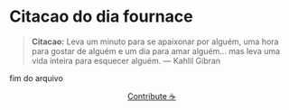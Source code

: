 # Citacao do dia fournace

> **Citacao:** Leva um minuto para se apaixonar por alguém, uma hora para gostar de alguém e um dia para amar alguém... mas leva uma vida inteira para esquecer alguém. — Kahlil Gibran

fim do arquivo

<watermark-footer>
<p align="center">
  <a href="https://github.com/ruisuan/ruisuan/blob/main/contribute.md">Contribute ☕</a>
</p>
</watermark-footer>
